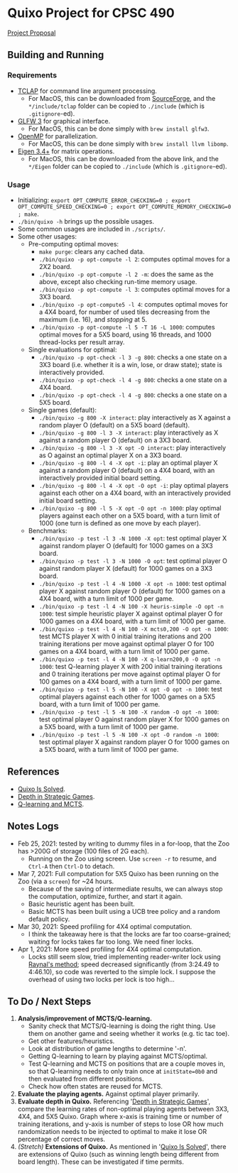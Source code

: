 # Quixo Project for CPSC 490

[Project Proposal](https://docs.google.com/document/d/1R93C6XVNl6pDwXdOTlAuGolf03njDcPjZosSgq-IqNI/edit#)

## Building and Running

### Requirements
- [TCLAP](http://tclap.sourceforge.net/manual.html) for command line argument processing.
  - For MacOS, this can be downloaded from [SourceForge](https://sourceforge.net/projects/tclap/files/), and the `*/include/tclap` folder can be copied to `./include` (which is `.gitignore`-ed).
- [GLFW 3](https://www.glfw.org/) for graphical interface.
  - For MacOS, this can be done simply with `brew install glfw3`.
- [OpenMP](https://www.openmp.org/) for parallelization.
  - For MacOS, this can be done simply with `brew install llvm libomp`.
- [Eigen 3.4+](http://eigen.tuxfamily.org/) for matrix operations.
  - For MacOS, this can be downloaded from the above link, and the `*/Eigen` folder can be copied to `./include` (which is `.gitignore`-ed).

### Usage
- Initializing: `export OPT_COMPUTE_ERROR_CHECKING=0 ; export OPT_COMPUTE_SPEED_CHECKING=0 ; export OPT_COMPUTE_MEMORY_CHECKING=0 ; make`.
- `./bin/quixo -h` brings up the possible usages.
- Some common usages are included in `./scripts/`.
- Some other usages:
  - Pre-computing optimal moves:
    - `make purge`: clears any cached data.
    - `./bin/quixo -p opt-compute -l 2`: computes optimal moves for a 2X2 board.
    - `./bin/quixo -p opt-compute -l 2 -m`: does the same as the above, except also checking run-time memory usage.
    - `./bin/quixo -p opt-compute -l 3`: computes optimal moves for a 3X3 board.
    - `./bin/quixo -p opt-compute5 -l 4`: computes optimal moves for a 4X4 board, for number of used tiles decreasing from the maximum (i.e. 16), and _stopping_ at 5.
    - `./bin/quixo -p opt-compute -l 5 -T 16 -L 1000`: computes optimal moves for a 5X5 board, using 16 threads, and 1000 thread-locks per result array.
  - Single evaluations for optimal:
    - `./bin/quixo -p opt-check -l 3 -g 800`: checks a one state on a 3X3 board (i.e. whether it is a win, lose, or draw state); state is interactively provided.
    - `./bin/quixo -p opt-check -l 4 -g 800`: checks a one state on a 4X4 board.
    - `./bin/quixo -p opt-check -l 4 -g 800`: checks a one state on a 5X5 board.
  - Single games (default):
    - `./bin/quixo -g 800 -X interact`: play interactively as X against a random player O (default) on a 5X5 board (default).
    - `./bin/quixo -g 800 -l 3 -X interact`: play interactively as X against a random player O (default) on a 3X3 board.
    - `./bin/quixo -g 800 -l 3 -X opt -O interact`: play interactively as O against an optimal player X on a 3X3 board.
    - `./bin/quixo -g 800 -l 4 -X opt -i`: play an optimal player X against a random player O (default) on a 4X4 board, with an interactively provided initial board setting.
    - `./bin/quixo -g 800 -l 4 -X opt -O opt -i`: play optimal players against each other on a 4X4 board, with an interactively provided initial board setting.
    - `./bin/quixo -g 800 -l 5 -X opt -O opt -n 1000`: play optimal players against each other on a 5X5 board, with a turn limit of 1000 (one turn is defined as one move by each player).
  - Benchmarks:
    - `./bin/quixo -p test -l 3 -N 1000 -X opt`: test optimal player X against random player O (default) for 1000 games on a 3X3 board.
    - `./bin/quixo -p test -l 3 -N 1000 -O opt`: test optimal player O against random player X (default) for 1000 games on a 3X3 board.
    - `./bin/quixo -p test -l 4 -N 1000 -X opt -n 1000`: test optimal player X against random player O (default) for 1000 games on a 4X4 board, with a turn limit of 1000 per game.
    - `./bin/quixo -p test -l 4 -N 100 -X heuris-simple -O opt -n 1000`: test simple heuristic player X against optimal player O for 1000 games on a 4X4 board, with a turn limit of 1000 per game.
    - `./bin/quixo -p test -l 4 -N 100 -X mcts0,200 -O opt -n 1000`: test MCTS player X with 0 initial training iterations and 200 training iterations per move against optimal player O for 100 games on a 4X4 board, with a turn limit of 1000 per game.
    - `./bin/quixo -p test -l 4 -N 100 -X q-learn200,0 -O opt -n 1000`: test Q-learning player X with 200 initial training iterations and 0 training iterations per move against optimal player O for 100 games on a 4X4 board, with a turn limit of 1000 per game.
    - `./bin/quixo -p test -l 5 -N 100 -X opt -O opt -n 1000`: test optimal players against each other for 1000 games on a 5X5 board, with a turn limit of 1000 per game.
    - `./bin/quixo -p test -l 5 -N 100 -X random -O opt -n 1000`: test optimal player O against random player X for 1000 games on a 5X5 board, with a turn limit of 1000 per game.
    - `./bin/quixo -p test -l 5 -N 100 -X opt -O random -n 1000`: test optimal player X against random player O for 1000 games on a 5X5 board, with a turn limit of 1000 per game.

## References
- [Quixo Is Solved](https://arxiv.org/abs/2007.15895).
- [Depth in Strategic Games](https://www.semanticscholar.org/paper/Depth-in-Strategic-Games-Lantz-Isaksen/4dedc67aa2191731bf8cf1822d42cea290e73073).
- [Q-learning and MCTS](https://towardsdatascience.com/deep-reinforcement-learning-and-monte-carlo-tree-search-with-connect-4-ba22a4713e7a).

## Notes Logs
- Feb 25, 2021: tested by writing to dummy files in a for-loop, that the Zoo has >200G of storage (100 files of 2G each).
  - Running on the Zoo using screen. Use `screen -r` to resume, and `Ctrl-A` then `Ctrl-D` to detach.
- Mar 7, 2021: Full computation for 5X5 Quixo has been running on the Zoo (via a `screen`) for \~24 hours.
  - Because of the saving of intermediate results, we can always stop the computation, optimize, further, and start it again.
  - Basic heuristic agent has been built.
  - Basic MCTS has been built using a UCB tree policy and a random default policy.
- Mar 30, 2021: Speed profiling for 4X4 optimal computation.
  - I think the takeaway here is that the locks are far too coarse-grained; waiting for locks takes far too long. We need finer locks.
- Apr 1, 2021: More speed profiling for 4X4 optimal computation.
  - Locks still seem slow, tried implementing reader-writer lock using [Raynal's method](https://en.wikipedia.org/wiki/Readers%E2%80%93writer_lock); speed decreased significantly (from 3:24.49 to 4:46.10), so code was reverted to the simple lock. I suppose the overhead of using two locks per lock is too high...

## To Do / Next Steps
1. **Analysis/improvement of MCTS/Q-learning.**
   - Sanity check that MCTS/Q-learning is doing the right thing. Use them on another game and seeing whether it works (e.g. tic tac toe).
   - Get other features/heuristics.
   - Look at distribution of game lengths to determine '-n'.
   - Getting Q-learning to learn by playing against MCTS/optimal.
   - Test Q-learning and MCTS on positions that are a couple moves in, so that Q-learning needs to only train once at `initState=0b0` and then evaluated from different positions.
   - Check how often states are reused for MCTS.
2. **Evaluate the playing agents.** Against optimal player primarily.
3. **Evaluate depth in Quixo.** Referencing '[Depth in Strategic Games](https://www.semanticscholar.org/paper/Depth-in-Strategic-Games-Lantz-Isaksen/4dedc67aa2191731bf8cf1822d42cea290e73073)', compare the learning rates of non-optimal playing agents between 3X3, 4X4, and 5X5 Quixo. Graph where x-axis is training time or number of training iterations, and y-axis is number of steps to lose OR how much randomization needs to be injected to optimal to make it lose OR percentage of correct moves.
4. _(Stretch)_ **Extensions of Quixo.** As mentioned in '[Quixo Is Solved](https://arxiv.org/abs/2007.15895)', there are extensions of Quixo (such as winning length being different from board length). These can be investigated if time permits.
